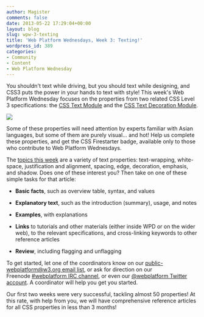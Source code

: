 ```yaml
---
author: Magister
comments: false
date: 2013-05-22 17:29:04+00:00
layout: blog
slug: wpw-3-texting
title: 'Web Platform Wednesdays, Week 3: Texting!'
wordpress_id: 389
categories:
- Community
- Content
- Web Platform Wednesday
---
```


You shouldn't text while driving, but you should text while designing, and CSS3 puts the power in your hands to text with style! This week's Web Platform Wednesday focuses on the properties from two related CSS Level 3 specifications: the [CSS Text Module](http://www.w3.org/TR/2012/WD-css3-text-20121113/) and the [CSS Text Decoration Module](http://www.w3.org/TR/2013/WD-css-text-decor-3-20130103/).

![](//static.webplatform.org/w/public/a/aa/css-firestarter-badge-simple.png)

Some of these properties will need attention by experts familiar with Asian languages, but some of them are purely visual… and hot! Help us complete these properties, and get the CSS Firestarter badge, available only to those who contribute to Web Platform Wednesdays.

The [topics this week](http://docs.webplatform.org/wiki/Meta:web_platform_wednesday) are a variety of text properties: text-wrapping, white-space, justification and alignment, spacing, edge, decoration, emphasis, and shadow. Does one of these interest you? Then take on one of these simple tasks for that article:



	
  * **Basic facts**, such as overview table, syntax, and values

	
  * **Explanatory text**, such as the introduction (summary), usage, and notes

	
  * **Examples**, with explanations

	
  * **Links** to tutorials and other materials (either inside WPD or on the wider web), to the relevant specifications, and cross-linking keywords to other reference articles

	
  * **Review**, including flagging and unflagging


To get started, let one of the coordinators know on our [public-webplatform@w3.org email list](mailto:public-webplatform@w3.org?subject=(WW)), or ask for direction on our Freenode [#webplatform IRC channel](irc://irc.freenode.org#webplatform), or even our [@webplatform Twitter account](http://twitter.com/webplatform). A coordinator will help you get you started.

Our first two weeks were very successful, tackling almost 50 properties! At this rate, with help from you, we will have comprehensive reference articles for all CSS properties in less than 3 months!
